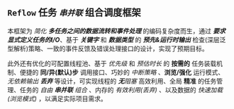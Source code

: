 ## `Reflow` 任务 _`串并联`_ 组合调度框架

本框架为 _简化 **多任务之间的数据流转和事件处理**_ 的编码复杂度而生，通过 _**要求显式定义任务的I/O**_、基于 _**关键字**_ 和 _**数据类型**_ 的 _**预先&运行时输出**_ 检查(深层泛型解析)策略、一致的事件反馈及错误处理接口的设计，实现了预期目标。

此外还有优化的可配置线程池、基于 _优先级_ 和 _预估时长_ 的 **按需的** 任务装载机制、便捷的 **同/异(默认)步** 调用接口、巧妙的 _中断策略_ 、**浏览/强化** 运行模式、 _无依赖输出 **丢弃**_ 等设计，可实现线程的 _**无**阻塞_ 高效利用、全局 **精准** 的任务管理、任务的 _自由 **串并联** 组合_ 、内存的 _有效利用(丢弃)_ 、以及数据的 _快速加载(浏览模式)_ ，以满足实际项目需求。

